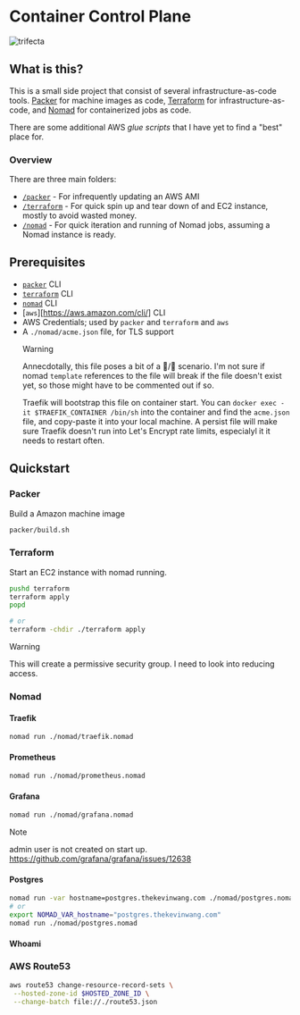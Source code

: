 # Container Control Plane

![trifecta](https://github.com/thiskevinwang/traefik-test/assets/26389321/3113eef7-1d4f-40ba-8a19-6ea54b3f88d6)

## What is this?

This is a small side project that consist of several infrastructure-as-code tools. [Packer][packer] for machine
images as code, [Terraform][terraform] for infrastructure-as-code, and [Nomad][nomad] for containerized jobs
as code.

There are some additional AWS _glue scripts_ that I have yet to find a "best" place for.

### Overview

There are three main folders:

- [`/packer`](./packer/) - For infrequently updating an AWS AMI
- [`/terraform`](./terraform/) - For quick spin up and tear down of and EC2 instance, mostly to avoid wasted money.
- [`/nomad`](./nomad/) - For quick iteration and running of Nomad jobs, assuming a Nomad instance is ready.


## Prerequisites

- [`packer`][packer] CLI
- [`terraform`][terraform] CLI
- [`nomad`][nomad] CLI
- [`aws`][https://aws.amazon.com/cli/] CLI
- AWS Credentials; used by `packer` and `terraform` and `aws`
- A `./nomad/acme.json` file, for TLS support
  > [!WARNING]
  >
  > Annecdotally, this file poses a bit of a 🐔/🥚 scenario. I'm not sure if nomad `template` references
  > to the file will break if the file doesn't exist yet, so those might have to be commented out if so.
  >
  > Traefik will bootstrap this file on container start. You can `docker exec -it $TRAEFIK_CONTAINER /bin/sh` into
  > the container and find the `acme.json` file, and copy-paste it into your local machine. A persist file
  > will make sure Traefik doesn't run into Let's Encrypt rate limits, especialyl it it needs to restart
  > often.

## Quickstart

### Packer

Build a Amazon machine image

```bash
packer/build.sh
```

### Terraform

Start an EC2 instance with nomad running.

```bash
pushd terraform
terraform apply
popd

# or
terraform -chdir ./terraform apply
```

> [!WARNING]
>
> This will create a permissive security group. I need to look into reducing access.

### Nomad

#### Traefik

```bash
nomad run ./nomad/traefik.nomad
```

#### Prometheus

```bash
nomad run ./nomad/prometheus.nomad
```

#### Grafana

```bash
nomad run ./nomad/grafana.nomad
```

> [!NOTE]
>
> admin user is not created on start up.
> https://github.com/grafana/grafana/issues/12638

#### Postgres

```bash
nomad run -var hostname=postgres.thekevinwang.com ./nomad/postgres.nomad
# or
export NOMAD_VAR_hostname="postgres.thekevinwang.com"
nomad run ./nomad/postgres.nomad
```

#### Whoami

### AWS Route53

```bash
aws route53 change-resource-record-sets \
 --hosted-zone-id $HOSTED_ZONE_ID \
 --change-batch file://./route53.json
```

[packer]: https://developer.hashicorp.com/packer
[terraform]: https://developer.hashicorp.com/terraform
[nomad]: https://developer.hashicorp.com/nomad
